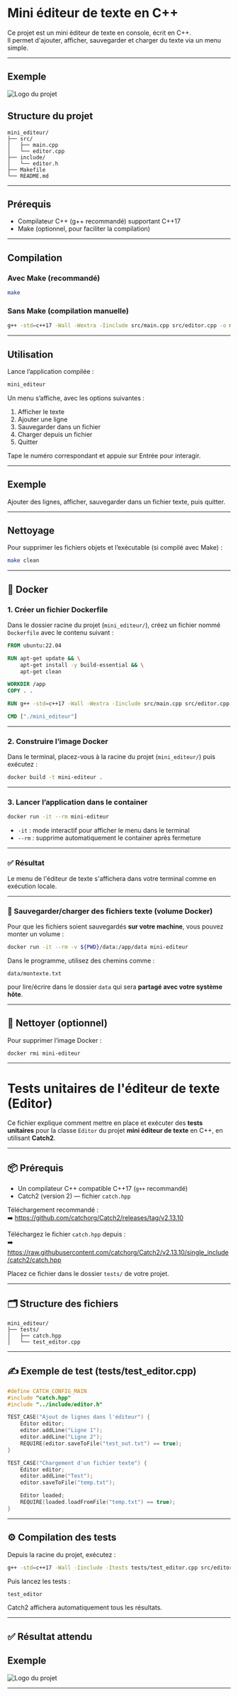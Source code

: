 # Mini éditeur de texte en C++

Ce projet est un mini éditeur de texte en console, écrit en C++.  
Il permet d'ajouter, afficher, sauvegarder et charger du texte via un menu simple.

---

## Exemple
![Logo du projet](editor.png)

## Structure du projet

```
mini_editeur/
├── src/
│   ├── main.cpp
│   └── editor.cpp
├── include/
│   └── editor.h
├── Makefile
└── README.md
```

---

## Prérequis

- Compilateur C++ (g++ recommandé) supportant C++17  
- Make (optionnel, pour faciliter la compilation)

---

## Compilation

### Avec Make (recommandé)

```bash
make
```

### Sans Make (compilation manuelle)

```bash
g++ -std=c++17 -Wall -Wextra -Iinclude src/main.cpp src/editor.cpp -o mini_editeur
```

---

## Utilisation

Lance l’application compilée :

```bash
mini_editeur
```

Un menu s’affiche, avec les options suivantes :

1. Afficher le texte  
2. Ajouter une ligne  
3. Sauvegarder dans un fichier  
4. Charger depuis un fichier  
5. Quitter  

Tape le numéro correspondant et appuie sur Entrée pour interagir.

---

## Exemple

Ajouter des lignes, afficher, sauvegarder dans un fichier texte, puis quitter.

---

## Nettoyage

Pour supprimer les fichiers objets et l’exécutable (si compilé avec Make) :

```bash
make clean
```

---
## 🐳 Docker

### 1. Créer un fichier Dockerfile

Dans le dossier racine du projet (`mini_editeur/`), créez un fichier nommé `Dockerfile` avec le contenu suivant :

```Dockerfile
FROM ubuntu:22.04

RUN apt-get update && \
    apt-get install -y build-essential && \
    apt-get clean

WORKDIR /app
COPY . .

RUN g++ -std=c++17 -Wall -Wextra -Iinclude src/main.cpp src/editor.cpp -o mini_editeur

CMD ["./mini_editeur"]
```

---

### 2. Construire l’image Docker

Dans le terminal, placez-vous à la racine du projet (`mini_editeur/`) puis exécutez :

```bash
docker build -t mini-editeur .
```

---

### 3. Lancer l’application dans le container

```bash
docker run -it --rm mini-editeur
```

- `-it` : mode interactif pour afficher le menu dans le terminal
- `--rm` : supprime automatiquement le container après fermeture

---

### ✅ Résultat

Le menu de l'éditeur de texte s'affichera dans votre terminal comme en exécution locale.

---

### 💾 Sauvegarder/charger des fichiers texte (volume Docker)

Pour que les fichiers soient sauvegardés **sur votre machine**, vous pouvez monter un volume :

```bash
docker run -it --rm -v ${PWD}/data:/app/data mini-editeur
```

Dans le programme, utilisez des chemins comme :

```
data/montexte.txt
```

pour lire/écrire dans le dossier `data` qui sera **partagé avec votre système hôte**.

---

## 🧹 Nettoyer (optionnel)

Pour supprimer l’image Docker :

```bash
docker rmi mini-editeur
```

---

# Tests unitaires de l'éditeur de texte (Editor)

Ce fichier explique comment mettre en place et exécuter des **tests unitaires** pour la classe `Editor` du projet **mini éditeur de texte** en C++, en utilisant **Catch2**.

---

## 📦 Prérequis

- Un compilateur C++ compatible C++17 (`g++` recommandé)
- Catch2 (version 2) — fichier `catch.hpp`

Téléchargement recommandé :  
➡️ https://github.com/catchorg/Catch2/releases/tag/v2.13.10

Téléchargez le fichier `catch.hpp` depuis :  
➡️ https://raw.githubusercontent.com/catchorg/Catch2/v2.13.10/single_include/catch2/catch.hpp

Placez ce fichier dans le dossier `tests/` de votre projet.

---

## 🗂️ Structure des fichiers

```
mini_editeur/
├── tests/
│   ├── catch.hpp
│   └── test_editor.cpp
```

---

## ✍️ Exemple de test (tests/test_editor.cpp)

```cpp
#define CATCH_CONFIG_MAIN
#include "catch.hpp"
#include "../include/editor.h"

TEST_CASE("Ajout de lignes dans l'éditeur") {
    Editor editor;
    editor.addLine("Ligne 1");
    editor.addLine("Ligne 2");
    REQUIRE(editor.saveToFile("test_out.txt") == true);
}

TEST_CASE("Chargement d'un fichier texte") {
    Editor editor;
    editor.addLine("Test");
    editor.saveToFile("temp.txt");

    Editor loaded;
    REQUIRE(loaded.loadFromFile("temp.txt") == true);
}
```

---

## ⚙️ Compilation des tests

Depuis la racine du projet, exécutez :

```bash
g++ -std=c++17 -Wall -Iinclude -Itests tests/test_editor.cpp src/editor.cpp -o test_editor
```

Puis lancez les tests :

```bash
test_editor
```

Catch2 affichera automatiquement tous les résultats.

---

## ✅ Résultat attendu

## Exemple
![Logo du projet](test.png)

---